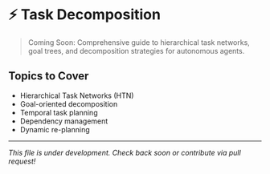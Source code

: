 # ⚡ Task Decomposition

> Coming Soon: Comprehensive guide to hierarchical task networks, goal trees, and decomposition strategies for autonomous agents.

## Topics to Cover

- Hierarchical Task Networks (HTN)
- Goal-oriented decomposition
- Temporal task planning
- Dependency management
- Dynamic re-planning

---

*This file is under development. Check back soon or contribute via pull request!*